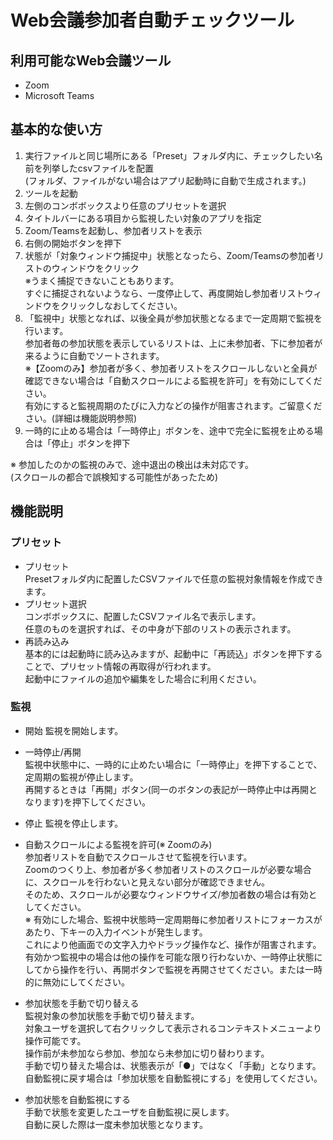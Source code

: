 # Web会議参加者自動チェックツール
## 利用可能なWeb会議ツール
- Zoom
- Microsoft Teams
## 基本的な使い方
1. 実行ファイルと同じ場所にある「Preset」フォルダ内に、チェックしたい名前を列挙したcsvファイルを配置  
(フォルダ、ファイルがない場合はアプリ起動時に自動で生成されます。)  
1. ツールを起動  
1. 左側のコンボボックスより任意のプリセットを選択  
1. タイトルバーにある項目から監視したい対象のアプリを指定
1. Zoom/Teamsを起動し、参加者リストを表示  
1. 右側の開始ボタンを押下  
1. 状態が「対象ウィンドウ捕捉中」状態となったら、Zoom/Teamsの参加者リストのウィンドウをクリック  
※うまく捕捉できないこともあります。  
すぐに捕捉されないようなら、一度停止して、再度開始し参加者リストウィンドウをクリックしなおしてください。  
1. 「監視中」状態となれば、以後全員が参加状態となるまで一定周期で監視を行います。  
参加者毎の参加状態を表示しているリストは、上に未参加者、下に参加者が来るように自動でソートされます。  
※【Zoomのみ】参加者が多く、参加者リストをスクロールしないと全員が確認できない場合は「自動スクロールによる監視を許可」を有効にしてください。  
有効にすると監視周期のたびに入力などの操作が阻害されます。ご留意ください。(詳細は機能説明参照)  
1. 一時的に止める場合は「一時停止」ボタンを、途中で完全に監視を止める場合は「停止」ボタンを押下  

※ 参加したのかの監視のみで、途中退出の検出は未対応です。  
(スクロールの都合で誤検知する可能性があったため)
## 機能説明
### プリセット
- プリセット  
Presetフォルダ内に配置したCSVファイルで任意の監視対象情報を作成できます。
- プリセット選択  
コンボボックスに、配置したCSVファイル名で表示します。  
任意のものを選択すれば、その中身が下部のリストの表示されます。
- 再読み込み  
基本的には起動時に読み込みますが、起動中に「再読込」ボタンを押下することで、プリセット情報の再取得が行われます。  
起動中にファイルの追加や編集をした場合に利用ください。

### 監視
- 開始 
監視を開始します。  
- 一時停止/再開  
監視中状態中に、一時的に止めたい場合に「一時停止」を押下することで、定周期の監視が停止します。  
再開するときは「再開」ボタン(同一のボタンの表記が一時停止中は再開となります)を押下してください。  
- 停止 
監視を停止します。  
- 自動スクロールによる監視を許可(※ Zoomのみ)  
参加者リストを自動でスクロールさせて監視を行います。  
Zoomのつくり上、参加者が多く参加者リストのスクロールが必要な場合に、スクロールを行わないと見えない部分が確認できません。  
そのため、スクロールが必要なウィンドウサイズ/参加者数の場合は有効としてください。  
※ 有効にした場合、監視中状態時一定周期毎に参加者リストにフォーカスがあたり、下キーの入力イベントが発生します。  
これにより他画面での文字入力やドラッグ操作など、操作が阻害されます。  
有効かつ監視中の場合は他の操作を可能な限り行わないか、一時停止状態にしてから操作を行い、再開ボタンで監視を再開させてください。または一時的に無効にしてください。  
- 参加状態を手動で切り替える  
監視対象の参加状態を手動で切り替えます。  
対象ユーザを選択して右クリックして表示されるコンテキストメニューより操作可能です。  
操作前が未参加なら参加、参加なら未参加に切り替わります。  
手動で切り替えた場合は、状態表示が「●」ではなく「手動」となります。  
自動監視に戻す場合は「参加状態を自動監視にする」を使用してください。  

- 参加状態を自動監視にする  
手動で状態を変更したユーザを自動監視に戻します。  
自動に戻した際は一度未参加状態となります。  
